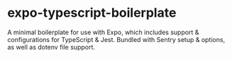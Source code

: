 # expo-typescript-boilerplate
A minimal boilerplate for use with Expo, which includes support &amp; configurations for TypeScript &amp; Jest. Bundled with Sentry setup &amp; options, as well as dotenv file support.
